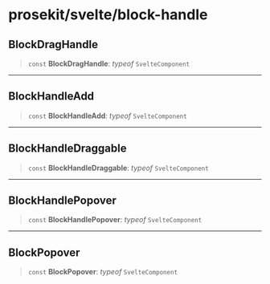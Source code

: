 # prosekit/svelte/block-handle

<a id="BlockDragHandle" name="BlockDragHandle"></a>

## BlockDragHandle

> `const` **BlockDragHandle**: *typeof* `SvelteComponent`

***

<a id="BlockHandleAdd" name="BlockHandleAdd"></a>

## BlockHandleAdd

> `const` **BlockHandleAdd**: *typeof* `SvelteComponent`

***

<a id="BlockHandleDraggable" name="BlockHandleDraggable"></a>

## BlockHandleDraggable

> `const` **BlockHandleDraggable**: *typeof* `SvelteComponent`

***

<a id="BlockHandlePopover" name="BlockHandlePopover"></a>

## BlockHandlePopover

> `const` **BlockHandlePopover**: *typeof* `SvelteComponent`

***

<a id="BlockPopover" name="BlockPopover"></a>

## BlockPopover

> `const` **BlockPopover**: *typeof* `SvelteComponent`
